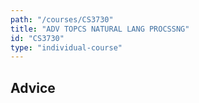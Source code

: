 ```yaml
---
path: "/courses/CS3730"
title: "ADV TOPCS NATURAL LANG PROCSSNG"
id: "CS3730"
type: "individual-course"
---
```


## Advice

